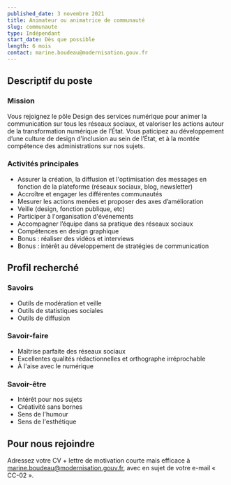 ```yaml
---
published_date: 3 novembre 2021
title: Animateur ou animatrice de communauté
slug: communaute
type: Indépendant
start_date: Dès que possible
length: 6 mois
contact: marine.boudeau@modernisation.gouv.fr
---
```



## Descriptif du poste

### Mission
Vous rejoignez le pôle Design des services numérique pour animer la communication sur tous les réseaux sociaux, et valoriser les actions autour de la transformation numérique de l’État. Vous paticipez au développement d’une culture de design d'inclusion au sein de l’État, et à la montée compétence des administrations sur nos sujets.


### Activités principales
- Assurer la création, la diffusion et l'optimisation des messages en fonction de la plateforme (réseaux sociaux, blog, newsletter)
- Accroître et engager les différentes communautés
- Mesurer les actions menées et proposer des axes d’amélioration
- Veille (design, fonction publique, etc)
- Participer à l'organisation d'événements
- Accompagner l’équipe dans sa pratique des réseaux sociaux
- Compétences en design graphique
- Bonus : réaliser des vidéos et interviews
- Bonus : intérêt au développement de stratégies de communication


## Profil recherché

### Savoirs
- Outils de modération et veille
- Outils de statistiques sociales
- Outils de diffusion

### Savoir‐faire
- Maîtrise parfaite des réseaux sociaux
- Excellentes qualités rédactionnelles et orthographe irréprochable
- À l'aise avec le numérique

### Savoir-être
- Intérêt pour nos sujets
- Créativité sans bornes
- Sens de l'humour
- Sens de l'esthétique

## Pour nous rejoindre
Adressez votre CV + lettre de motivation courte mais efficace à <a href="mailto:marine.boudeau@modernisation.gouv.fr">marine.boudeau@modernisation.gouv.fr</a>, avec en sujet de votre e-mail « CC-02 ». 

